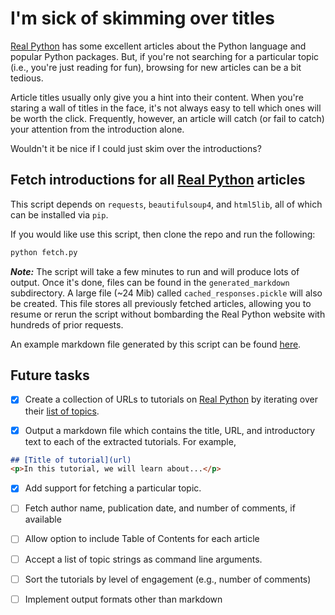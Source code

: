 # I'm sick of skimming over titles

[Real Python][rp] has some excellent articles about the Python language and
popular Python packages. But, if you're not searching for a particular topic
(i.e., you're just reading for fun), browsing for new articles can be a bit tedious.

Article titles usually only give you a hint into their content. When you're
staring a wall of titles in the face, it's not always easy to tell which ones
will be worth the click. Frequently, however, an article will catch (or fail to
catch) your attention from the introduction alone.

Wouldn't it be nice if I could just skim over the introductions?

## Fetch introductions for all [Real Python][rp] articles

This script depends on `requests`, `beautifulsoup4`, and `html5lib`, all of
which can be installed via `pip`.

If you would like use this script, then clone the repo and run the following:

```bash
python fetch.py
```

*__Note:__* The script will take a few minutes to run and will produce lots of
output. Once it's done, files can be found in the `generated_markdown` subdirectory.
A large file (~24 Mib) called `cached_responses.pickle` will also be created. This
file stores all previously fetched articles, allowing you to resume or rerun the
script without bombarding the Real Python website with hundreds of prior requests.

An example markdown file generated by this script can be found [here][example-md].

## Future tasks
- [X] Create a collection of URLs to tutorials on [Real Python][rp] by iterating
over their [list of topics][topics].

- [X] Output a markdown file which contains the title, URL, and introductory
text to each of the extracted tutorials. For example,

```markdown
## [Title of tutorial](url)
<p>In this tutorial, we will learn about...</p>
```

- [X] Add support for fetching a particular topic.

- [ ] Fetch author name, publication date, and number of comments, if available

- [ ] Allow option to include Table of Contents for each article

- [ ] Accept a list of topic strings as command line arguments.

- [ ] Sort the tutorials by level of engagement (e.g., number of comments)

- [ ] Implement output formats other than markdown 

[rp]: https://realpython.com
[topics]: https://realpython.com/tutorials/all/
[example-md]: examples/docker_non_premium_tutorials.md
